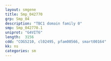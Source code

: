 ```yaml
---
layout: smgene
title: Smp_042770
grp: Smp_04
description: "TBC1 domain family 0"
smp: Smp_042770.1
uniprot: "G4VIT6"
length:  3156
cdd: "COG5210, cl02495, pfam00566, smart00164"
kk: ns
categories: sm
---
```

